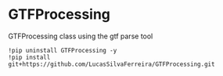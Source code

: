 # GTFProcessing
GTFProcessing class using the gtf parse tool
```
!pip uninstall GTFProcessing -y
!pip install git+https://github.com/LucasSilvaFerreira/GTFProcessing.git
```

